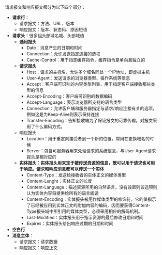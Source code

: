 请求报文和响应报文都分为以下四个部分：
- **请求行**：
    - 请求报文：方法、URL、版本
    - 响应报文：版本、状态码、原因短语
- **请求头**：很多组头部域名城、头部域值
    - **通用报头**
        - Date：消息产生的日期和时间
        - Connection：允许发送指定连接的选项
        - Cache-Control：用于指定缓存指令，缓存指令是单向且独立的
    - **请求报头**
        - Host：请求的主机名，允许多个域名同处一个IP地址，即虚拟主机
        - User-Agent：发送请求的浏览器类型、操作系统等信息
        - Accept：客户端可识别的内容类型列表，用于指定客户端接收那些类型的信息
        - Accept-Encoding：客户端可识别的数据编码
        - Accept-Language：表示浏览器所支持的语言类型
        - Connection：允许客户端和服务器指定与请求/响应连接有关的选项，例如这是为Keep-Alive则表示保持连接
        - Transfer-Encoding：告知接收端为了保证报文的可靠传输，对报文采用了什么编码方式。
    - 响应报头
        - Location：用于重定向接受者到一个新的位置，常用在更换域名的时候
        - Server：包含可服务器用来处理请求的系统信息，与User-Agent请求报头是相对应的
    - **实体报头：实体报头用来定于被传送资源的信息，既可以用于请求也可用于响应。请求和响应消息都可以传送一个实体**
        - Content-Type：发送给接收者的实体正文的媒体类型
        - Content-Lenght：实体正文的长度
        - Content-Language：描述资源所用的自然语言，没有设置则该选项则认为实体内容将提供给所有的语言阅读
        - Content-Encoding：实体报头被用作媒体类型的修饰符，它的值指示了已经被应用到实体正文的附加内容的编码，因而要获得Content-Type报头域中所引用的媒体类型，必须采用相应的解码机制。
        - Last-Modified：实体报头用于指示资源的最后修改日期和时间
        - Expires：实体报头给出响应过期的日期和时间
- **空白行**
- **消息主体**：
    - 请求报文：请求数据
    - 响应报文：响应正文